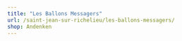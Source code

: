 ```yaml
---
title: "Les Ballons Messagers"
url: /saint-jean-sur-richelieu/les-ballons-messagers/
shop: Andenken
---
```


